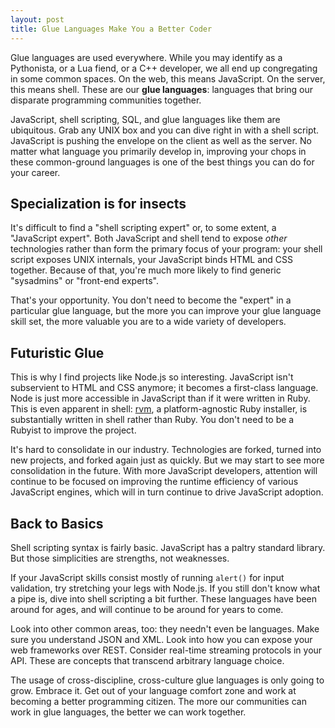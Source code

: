 ```yaml
---
layout: post
title: Glue Languages Make You a Better Coder
---
```


Glue languages are used everywhere. While you may identify as a Pythonista, or
a Lua fiend, or a C++ developer, we all end up congregating in some common
spaces. On the web, this means JavaScript. On the server, this means shell.
These are our **glue languages**: languages that bring our disparate
programming communities together.

JavaScript, shell scripting, SQL, and glue languages like them are ubiquitous.
Grab any UNIX box and you can dive right in with a shell script. JavaScript is
pushing the envelope on the client as well as the server. No matter what
language you primarily develop in, improving your chops in these common-ground
languages is one of the best things you can do for your career.

## Specialization is for insects

It's difficult to find a "shell scripting expert" or, to some extent, a
"JavaScript expert". Both JavaScript and shell tend to expose *other*
technologies rather than form the primary focus of your program: your shell
script exposes UNIX internals, your JavaScript binds HTML and CSS together.
Because of that, you're much more likely to find generic "sysadmins" or
"front-end experts".

That's your opportunity. You don't need to become the "expert" in a particular
glue language, but the more you can improve your glue language skill set, the
more valuable you are to a wide variety of developers.

## Futuristic Glue

This is why I find projects like Node.js so interesting. JavaScript isn't
subservient to HTML and CSS anymore; it becomes a first-class language. Node is
just more accessible in JavaScript than if it were written in Ruby. This is
even apparent in shell: [rvm](https://github.com/wayneeseguin/rvm), a
platform-agnostic Ruby installer, is substantially written in shell rather than
Ruby. You don't need to be a Rubyist to improve the project.

It's hard to consolidate in our industry. Technologies are forked, turned into
new projects, and forked again just as quickly. But we may start to see more
consolidation in the future. With more JavaScript developers, attention will
continue to be focused on improving the runtime efficiency of various
JavaScript engines, which will in turn continue to drive JavaScript adoption.

## Back to Basics

Shell scripting syntax is fairly basic. JavaScript has a paltry standard
library. But those simplicities are strengths, not weaknesses.

If your JavaScript skills consist mostly of running `alert()` for input
validation, try stretching your legs with Node.js. If you still don't know what
a pipe is, dive into shell scripting a bit further. These languages have been
around for ages, and will continue to be around for years to come.

Look into other common areas, too: they needn't even be languages. Make sure
you understand JSON and XML. Look into how you can expose your web frameworks
over REST. Consider real-time streaming protocols in your API. These are
concepts that transcend arbitrary language choice.

The usage of cross-discipline, cross-culture glue languages is only going to
grow. Embrace it. Get out of your language comfort zone and work at becoming a
better programming citizen. The more our communities can work in glue
languages, the better we can work together.
